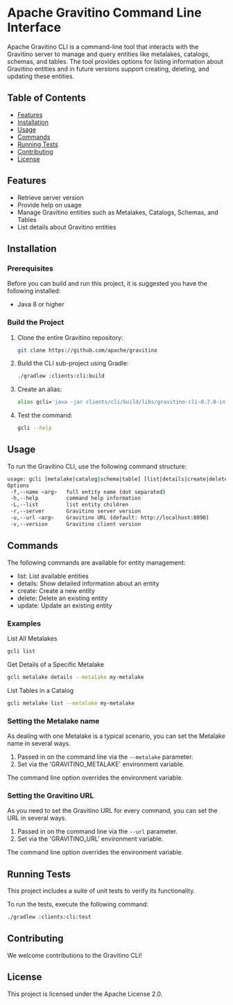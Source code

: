 <!--
  Licensed to the Apache Software Foundation (ASF) under one
  or more contributor license agreements.  See the NOTICE file
  distributed with this work for additional information
  regarding copyright ownership.  The ASF licenses this file
  to you under the Apache License, Version 2.0 (the
  "License"); you may not use this file except in compliance
  with the License.  You may obtain a copy of the License at

   http://www.apache.org/licenses/LICENSE-2.0

  Unless required by applicable law or agreed to in writing,
  software distributed under the License is distributed on an
  "AS IS" BASIS, WITHOUT WARRANTIES OR CONDITIONS OF ANY
  KIND, either express or implied.  See the License for the
  specific language governing permissions and limitations
  under the License.
-->

# Apache Gravitino Command Line Interface

Apache Gravitino CLI is a command-line tool that interacts with the Gravitino server to manage and query entities like metalakes, catalogs, schemas, and tables. The tool provides options for listing information about Gravitino entities and in future versions support creating, deleting, and updating these entities.

## Table of Contents

- [Features](#features)
- [Installation](#installation)
- [Usage](#usage)
- [Commands](#commands)
- [Running Tests](#running-tests)
- [Contributing](#contributing)
- [License](#license)

## Features

- Retrieve server version
- Provide help on usage
- Manage Gravitino entities such as Metalakes, Catalogs, Schemas, and Tables
- List details about Gravitino entities

## Installation

### Prerequisites

Before you can build and run this project, it is suggested you have the following installed:

- Java 8 or higher

### Build the Project

1. Clone the entire Gravitino repository:

    ```bash
    git clone https://github.com/apache/gravitino
    ```

2. Build the CLI sub-project using Gradle:

    ```bash
    ./gradlew :clients:cli:build
    ```
3. Create an alias:

    ```bash
    alias gcli='java -jar clients/cli/build/libs/gravitino-cli-0.7.0-incubating-SNAPSHOT.jar'
    ```
3. Test the command:
    ```bash
    gcli --help
    ```

## Usage

To run the Gravitino CLI, use the following command structure:

```bash
usage: gcli [metalake|catalog|schema|table] [list|details|create|delete|update] [options]
Options
 -f,--name <arg>   full entity name (dot separated)
 -h,--help         command help information
 -L,--list         list entity children
 -r,--server       Gravitino server version
 -u,--url <arg>    Gravitino URL (default: http://localhost:8090)
 -v,--version      Gravitino client version
```

## Commands
The following commands are available for entity management:

- list: List available entities
- details: Show detailed information about an entity
- create: Create a new entity
- delete: Delete an existing entity
- update: Update an existing entity

### Examples
List All Metalakes

```bash
gcli list
```

Get Details of a Specific Metalake

```bash
gcli metalake details --metalake my-metalake
```

List Tables in a Catalog

```bash
gcli metalake list --metalake my-metalake
```

### Setting the Metalake name

As dealing with one Metalake is a typical scenario, you can set the Metalake name in several ways.

1. Passed in on the command line via the `--metalake` parameter.
2. Set via the 'GRAVITINO_METALAKE' environment variable.

The command line option overrides the environment variable.

### Setting the Gravitino URL

As you need to set the Gravitino URL for every command, you can set the URL in several ways.

1. Passed in on the command line via the `--url` parameter.
2. Set via the 'GRAVITINO_URL' environment variable.

The command line option overrides the environment variable.

## Running Tests

This project includes a suite of unit tests to verify its functionality.

To run the tests, execute the following command:

```bash
./gradlew :clients:cli:test
```

## Contributing

We welcome contributions to the Gravitino CLI!

## License

This project is licensed under the Apache License 2.0.
